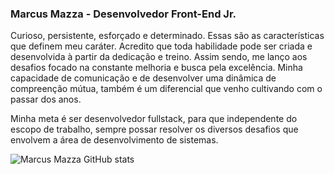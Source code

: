 ### Marcus Mazza - Desenvolvedor Front-End Jr.

Curioso, persistente, esforçado e determinado. Essas são as características que definem meu caráter. Acredito que toda habilidade pode ser criada e desenvolvida à partir da dedicação e treino. Assim sendo, me lanço aos desafios focado na constante melhoria e busca pela excelência. Minha capacidade de comunicação e de desenvolver uma dinâmica de compreenção mútua, também é um diferencial que venho cultivando com o passar dos anos.

Minha meta é ser desenvolvedor fullstack, para que independente do escopo de trabalho, sempre possar resolver os diversos desafios que envolvem a área de desenvolvimento de sistemas.

![Marcus Mazza GitHub stats](https://github-readme-stats.vercel.app/api?username=m-mazza&show_icons=true&theme=dark)
